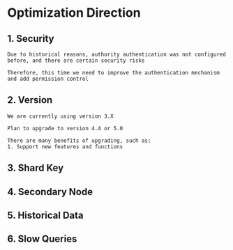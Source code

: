 # Optimization Direction

## 1. Security
```
Due to historical reasons, authority authentication was not configured before, and there are certain security risks

Therefore, this time we need to improve the authentication mechanism and add permission control
```

## 2. Version
```
We are currently using version 3.X

Plan to upgrade to version 4.4 or 5.0

There are many benefits of upgrading, such as:
1. Support new features and functions
```


## 3. Shard Key

## 4. Secondary Node

## 5. Historical Data

## 6. Slow Queries

